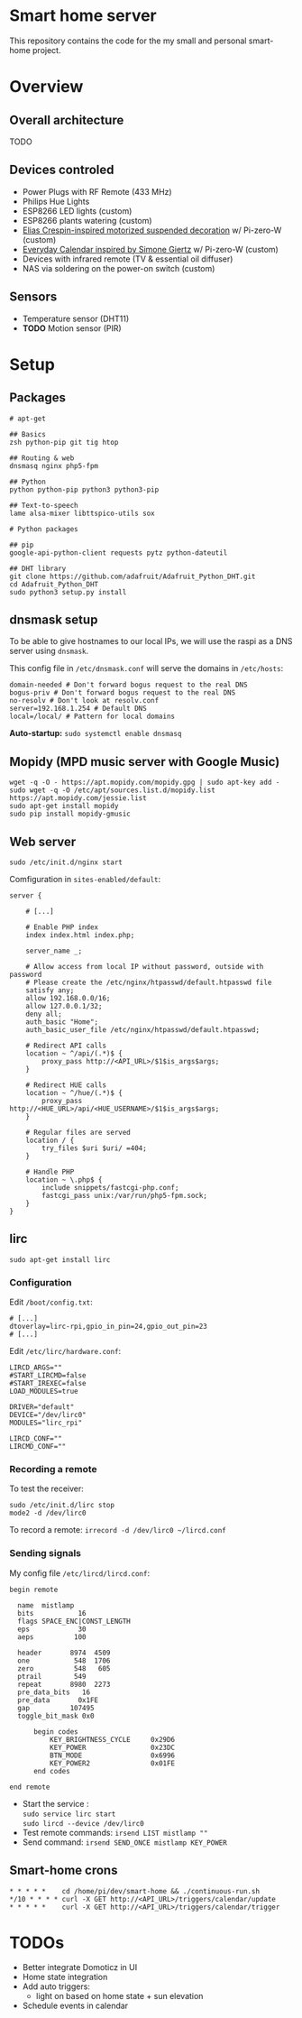 # Smart home server

This repository contains the code for the my small and personal smart-home project.

# Overview

## Overall architecture

TODO

## Devices controled

* Power Plugs with RF Remote (433 MHz)
* Philips Hue Lights
* ESP8266 LED lights (custom)
* ESP8266 plants watering (custom)
* [Elias Crespin-inspired motorized suspended decoration](http://www.eliascrespin.net/) w/ Pi-zero-W (custom)
* [Everyday Calendar inspired by Simone Giertz](https://www.simonegiertz.com/every-day-calendar) w/ Pi-zero-W (custom)
* Devices with infrared remote (TV & essential oil diffuser)
* NAS via soldering on the power-on switch (custom)

## Sensors

* Temperature sensor (DHT11)
* **TODO** Motion sensor (PIR)

# Setup

## Packages

```
# apt-get

## Basics
zsh python-pip git tig htop

## Routing & web
dnsmasq nginx php5-fpm

## Python
python python-pip python3 python3-pip

## Text-to-speech
lame alsa-mixer libttspico-utils sox

# Python packages

## pip
google-api-python-client requests pytz python-dateutil

## DHT library
git clone https://github.com/adafruit/Adafruit_Python_DHT.git
cd Adafruit_Python_DHT
sudo python3 setup.py install
```

## dnsmask setup

To be able to give hostnames to our local IPs, we will use the raspi as a DNS server using `dnsmask`.

This config file in `/etc/dnsmask.conf` will serve the domains in `/etc/hosts`:

```
domain-needed # Don't forward bogus request to the real DNS
bogus-priv # Don't forward bogus request to the real DNS
no-resolv # Don't look at resolv.conf
server=192.168.1.254 # Default DNS
local=/local/ # Pattern for local domains
```

**Auto-startup:** `sudo systemctl enable dnsmasq`

## Mopidy (MPD music server with Google Music)

```
wget -q -O - https://apt.mopidy.com/mopidy.gpg | sudo apt-key add -
sudo wget -q -O /etc/apt/sources.list.d/mopidy.list https://apt.mopidy.com/jessie.list
sudo apt-get install mopidy
sudo pip install mopidy-gmusic
```

## Web server

`sudo /etc/init.d/nginx start`

Comfiguration in `sites-enabled/default`:

```
server {
    
    # [...]
    
    # Enable PHP index
    index index.html index.php;

	server_name _;

    # Allow access from local IP without password, outside with password
    # Please create the /etc/nginx/htpasswd/default.htpasswd file
	satisfy any;
	allow 192.168.0.0/16;
	allow 127.0.0.1/32;
	deny all;
	auth_basic "Home";
	auth_basic_user_file /etc/nginx/htpasswd/default.htpasswd;

    # Redirect API calls
	location ~ ^/api/(.*)$ {
		proxy_pass http://<API_URL>/$1$is_args$args;
	}

    # Redirect HUE calls
	location ~ ^/hue/(.*)$ {
		proxy_pass http://<HUE_URL>/api/<HUE_USERNAME>/$1$is_args$args;
	}

    # Regular files are served
	location / {
		try_files $uri $uri/ =404;
	}

	# Handle PHP
	location ~ \.php$ {
		include snippets/fastcgi-php.conf;
		fastcgi_pass unix:/var/run/php5-fpm.sock;
	}
}
```

## lirc

`sudo apt-get install lirc`

### Configuration

Edit `/boot/config.txt`:

```
# [...]
dtoverlay=lirc-rpi,gpio_in_pin=24,gpio_out_pin=23
# [...]
```

Edit `/etc/lirc/hardware.conf`:

```
LIRCD_ARGS=""
#START_LIRCMD=false
#START_IREXEC=false
LOAD_MODULES=true

DRIVER="default"
DEVICE="/dev/lirc0"
MODULES="lirc_rpi"

LIRCD_CONF=""
LIRCMD_CONF=""
```

### Recording a remote

To test the receiver:

```
sudo /etc/init.d/lirc stop
mode2 -d /dev/lirc0
```

To record a remote: `irrecord -d /dev/lirc0 ~/lircd.conf`

### Sending signals

My config file `/etc/lircd/lircd.conf`:

```
begin remote

  name  mistlamp
  bits           16
  flags SPACE_ENC|CONST_LENGTH
  eps            30
  aeps          100

  header       8974  4509
  one           548  1706
  zero          548   605
  ptrail        549
  repeat       8980  2273
  pre_data_bits   16
  pre_data       0x1FE
  gap          107495
  toggle_bit_mask 0x0

      begin codes
          KEY_BRIGHTNESS_CYCLE     0x29D6
          KEY_POWER                0x23DC
          BTN_MODE                 0x6996
          KEY_POWER2               0x01FE
      end codes

end remote
```

* Start the service :  
  `sudo service lirc start`  
  `sudo lircd --device /dev/lirc0`
* Test remote commands: `irsend LIST mistlamp ""`
* Send command: `irsend SEND_ONCE mistlamp KEY_POWER`

## Smart-home crons

```
* * * * *    cd /home/pi/dev/smart-home && ./continuous-run.sh
*/10 * * * * curl -X GET http://<API_URL>/triggers/calendar/update
* * * * *    curl -X GET http://<API_URL>/triggers/calendar/trigger
```


# TODOs

* Better integrate Domoticz in UI
* Home state integration
* Add auto triggers:
    * light on based on home state + sun elevation
* Schedule events in calendar
